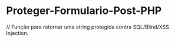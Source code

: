 # Proteger-Formulario-Post-PHP
// Função para retornar uma string protegida contra SQL/Blind/XSS Injection.

